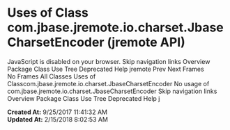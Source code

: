# Uses of Class com.jbase.jremote.io.charset.JbaseCharsetEncoder (jremote   API)

JavaScript is disabled on your browser. Skip navigation links Overview Package Class Use Tree Deprecated Help jremote Prev Next Frames No Frames All Classes Uses of Classcom.jbase.jremote.io.charset.JbaseCharsetEncoder No usage of com.jbase.jremote.io.charset.JbaseCharsetEncoder Skip navigation links Overview Package Class Use Tree Deprecated Help j  

**Created At:** 9/25/2017 11:41:32 AM  
**Updated At:** 2/15/2018 8:02:53 AM  

